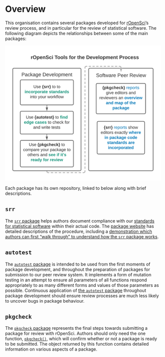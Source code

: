 # Overview

This organisation contains several packages developed for
[rOpenSci](https://ropensci.org)’s review process, and in particular for
the review of statistical software. The following diagram depicts the
relationships between some of the main packages:

![](_static/package-flow.png)

Each package has its own repository, linked to below along with brief
descriptions.

## `srr`

The [`srr` package](https://github.com/ropensci-review-tools/srr) helps
authors document compliance with our [standards for statistical
software](https://stats-devguide.ropensci.org/standards.html) within
their actual code. The [package website](https://docs.ropensci.org/srr/)
has detailed descriptions of the procedure, including a [demonstration
which authors can first “walk through” to understand how the `srr`
package works](https://docs.ropensci.org/srr/articles/srr-stats.html).

## `autotest`

The [`autotest`
package](https://github.com/ropensci-review-tools/autotest) is intended
to be used from the first moments of package development, and throughout
the preparation of packages for submission to our peer review system. It
implements a form of mutation testing in an attempt to ensure all
parameters of all functions respond appropriately to as many different
forms and values of those parameters as possible. Continuous application
of [the `autotest`
package](https://github.com/ropensci-review-tools/autotest) throughout
package development should ensure review processes are much less likely
to uncover bugs in package behaviour.

## `pkgcheck`

The [`pkgcheck`
package](https://github.com/ropensci-review-tools/pkgcheck) represents
the final steps towards submitting a package for review with rOpenSci.
Authors should only need the one function,
[`pkgcheck()`](https://docs.ropensci.org/pkgcheck/reference/pkgcheck.html),
which will confirm whether or not a package is ready to be submitted.
The object returned by this function contains detailed information on
various aspects of a package.
